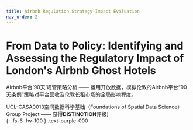 ```yaml
---
title: Airbnb Regulation Strategy Impact Evaluation
nav_order: 2
---
```


# From Data to Policy: Identifying and Assessing the Regulatory Impact of London's Airbnb Ghost Hotels

Airbnb平台‘90天’规管策略分析 —— 运用开放数据，模拟伦敦的Airbnb平台“90天条例”策略对平台营收及伦敦长租市场的全局影响程度。

UCL-CASA0013空间数据科学基础（Foundations of Spatial Data Science）Group Project —— 获得**DISTINCTION**评级)	
{: .fs-6 .fw-100 }
.text-purple-000

